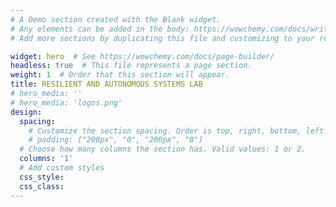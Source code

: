 ```yaml
---
# A Demo section created with the Blank widget.
# Any elements can be added in the body: https://wowchemy.com/docs/writing-markdown-latex/
# Add more sections by duplicating this file and customizing to your requirements.

widget: hero  # See https://wowchemy.com/docs/page-builder/
headless: true  # This file represents a page section.
weight: 1  # Order that this section will appear.
title: RESILIENT AND AUTONOMOUS SYSTEMS LAB
# hero_media: ''
# hero_media: 'logos.png'
design:
  spacing:
    # Customize the section spacing. Order is top, right, bottom, left.
    # padding: ["200px", "0", "200px", "0"]
  # Choose how many columns the section has. Valid values: 1 or 2.
  columns: '1'
  # Add custom styles
  css_style:
  css_class:
---
```

